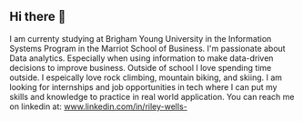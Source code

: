 ## Hi there 👋

I am currenty studying at Brigham Young University in the Information Systems Program in the Marriot School of Business.
I'm passionate about Data analytics. Especially when using information to make data-driven decisions to improve business. 
Outside of school I love spending time outside. I espeically love rock climbing, mountain biking, and skiing. 
I am looking for internships and job opportunities in tech where I can put my skills and knowledge to practice in real world application. 
You can reach me on linkedin at: www.linkedin.com/in/riley-wells-

<!--
**wellsril000/wellsril000** is a ✨ _special_ ✨ repository because its `README.md` (this file) appears on your GitHub profile.

Here are some ideas to get you started:

- 🔭 I’m currently working on ...
- 🌱 I’m currently learning ...
- 👯 I’m looking to collaborate on ...
- 🤔 I’m looking for help with ...
- 💬 Ask me about ...
- 📫 How to reach me: ...
- 😄 Pronouns: ...
- ⚡ Fun fact: ...
-->
